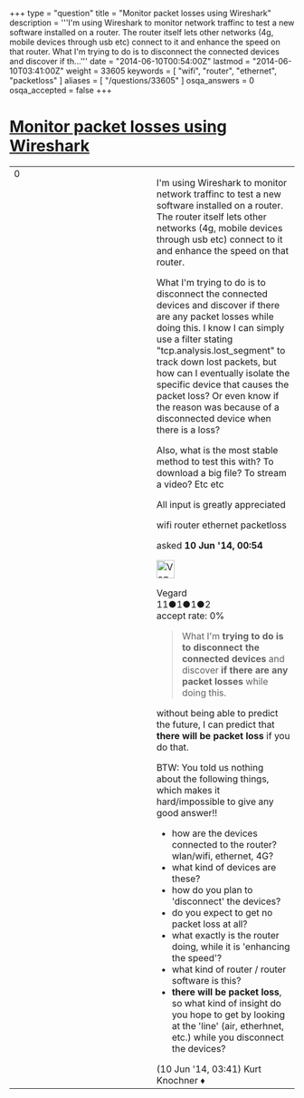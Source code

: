 +++
type = "question"
title = "Monitor packet losses using Wireshark"
description = '''I&#x27;m using Wireshark to monitor network traffinc to test a new software installed on a router. The router itself lets other networks (4g, mobile devices through usb etc) connect to it and enhance the speed on that router. What I&#x27;m trying to do is to disconnect the connected devices and discover if th...'''
date = "2014-06-10T00:54:00Z"
lastmod = "2014-06-10T03:41:00Z"
weight = 33605
keywords = [ "wifi", "router", "ethernet", "packetloss" ]
aliases = [ "/questions/33605" ]
osqa_answers = 0
osqa_accepted = false
+++

<div class="headNormal">

# [Monitor packet losses using Wireshark](/questions/33605/monitor-packet-losses-using-wireshark)

</div>

<div id="main-body">

<div id="askform">

<table id="question-table" style="width:100%;"><colgroup><col style="width: 50%" /><col style="width: 50%" /></colgroup><tbody><tr class="odd"><td style="width: 30px; vertical-align: top"><div class="vote-buttons"><span id="post-33605-upvote" class="ajax-command post-vote up" rel="nofollow" title="I like this post (click again to cancel)"> </span><div id="post-33605-score" class="post-score" title="current number of votes">0</div><span id="post-33605-downvote" class="ajax-command post-vote down" rel="nofollow" title="I dont like this post (click again to cancel)"> </span> <span id="favorite-mark" class="ajax-command favorite-mark" rel="nofollow" title="mark/unmark this question as favorite (click again to cancel)"> </span><div id="favorite-count" class="favorite-count"></div></div></td><td><div id="item-right"><div class="question-body"><p>I'm using Wireshark to monitor network traffinc to test a new software installed on a router. The router itself lets other networks (4g, mobile devices through usb etc) connect to it and enhance the speed on that router.</p><p>What I'm trying to do is to disconnect the connected devices and discover if there are any packet losses while doing this. I know I can simply use a filter stating "tcp.analysis.lost_segment" to track down lost packets, but how can I eventually isolate the specific device that causes the packet loss? Or even know if the reason was because of a disconnected device when there is a loss?</p><p>Also, what is the most stable method to test this with? To download a big file? To stream a video? Etc etc</p><p>All input is greatly appreciated</p></div><div id="question-tags" class="tags-container tags"><span class="post-tag tag-link-wifi" rel="tag" title="see questions tagged &#39;wifi&#39;">wifi</span> <span class="post-tag tag-link-router" rel="tag" title="see questions tagged &#39;router&#39;">router</span> <span class="post-tag tag-link-ethernet" rel="tag" title="see questions tagged &#39;ethernet&#39;">ethernet</span> <span class="post-tag tag-link-packetloss" rel="tag" title="see questions tagged &#39;packetloss&#39;">packetloss</span></div><div id="question-controls" class="post-controls"></div><div class="post-update-info-container"><div class="post-update-info post-update-info-user"><p>asked <strong>10 Jun '14, 00:54</strong></p><img src="https://secure.gravatar.com/avatar/1642e91b7f969069bc432fff4e2197aa?s=32&amp;d=identicon&amp;r=g" class="gravatar" width="32" height="32" alt="Vegard&#39;s gravatar image" /><p><span>Vegard</span><br />
<span class="score" title="11 reputation points">11</span><span title="1 badges"><span class="badge1">●</span><span class="badgecount">1</span></span><span title="1 badges"><span class="silver">●</span><span class="badgecount">1</span></span><span title="2 badges"><span class="bronze">●</span><span class="badgecount">2</span></span><br />
<span class="accept_rate" title="Rate of the user&#39;s accepted answers">accept rate:</span> <span title="Vegard has no accepted answers">0%</span></p></div></div><div id="comments-container-33605" class="comments-container"><span id="33611"></span><div id="comment-33611" class="comment"><div id="post-33611-score" class="comment-score"></div><div class="comment-text"><blockquote><p>What I'm <strong>trying to do is to disconnect the connected devices</strong> and discover <strong>if there are any packet losses</strong> while doing this.</p></blockquote><p>without being able to predict the future, I can predict that <strong>there will be packet loss</strong> if you do that.</p><p>BTW: You told us nothing about the following things, which makes it hard/impossible to give any good answer!!</p><ul><li>how are the devices connected to the router? wlan/wifi, ethernet, 4G?</li><li>what kind of devices are these?</li><li>how do you plan to 'disconnect' the devices?</li><li>do you expect to get no packet loss at all?</li><li>what exactly is the router doing, while it is 'enhancing the speed'?</li><li>what kind of router / router software is this?</li><li><strong>there will be packet loss</strong>, so what kind of insight do you hope to get by looking at the 'line' (air, etherhnet, etc.) while you disconnect the devices?</li></ul></div><div id="comment-33611-info" class="comment-info"><span class="comment-age">(10 Jun '14, 03:41)</span> <span class="comment-user userinfo">Kurt Knochner ♦</span></div></div></div><div id="comment-tools-33605" class="comment-tools"></div><div class="clear"></div><div id="comment-33605-form-container" class="comment-form-container"></div><div class="clear"></div></div></td></tr></tbody></table>

</div>

</div>

